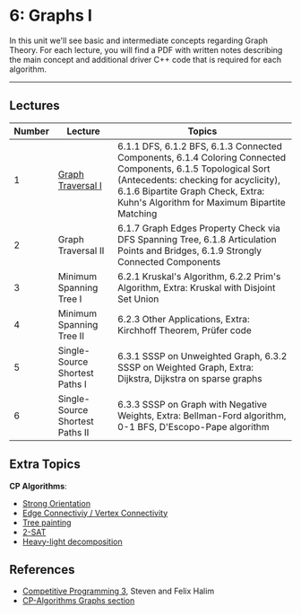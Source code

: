 # 6: Graphs I

In this unit we'll see basic and intermediate concepts regarding Graph Theory. For each lecture, you will find a PDF with written notes describing the main concept and additional driver C++ code that is required for each algorithm.

---

## Lectures

| Number | Lecture | Topics |
| ------ | ------- | ------ |
| 1  | [Graph Traversal I](https://github.com/CPCFI-org/lectures/tree/main/6-Graphs-I/Lecture1-GraphTraversal-I)  | 6.1.1 DFS, 6.1.2 BFS, 6.1.3 Connected Components, 6.1.4 Coloring Connected Components, 6.1.5 Topological Sort (Antecedents: checking for acyclicity), 6.1.6 Bipartite Graph Check, Extra: Kuhn's Algorithm for Maximum Bipartite Matching |
| 2  | Graph Traversal II | 6.1.7 Graph Edges Property Check via DFS Spanning Tree, 6.1.8 Articulation Points and Bridges, 6.1.9 Strongly Connected Components |
| 3  | Minimum Spanning Tree I | 6.2.1 Kruskal's Algorithm, 6.2.2 Prim's Algorithm, Extra: Kruskal with Disjoint Set Union |
| 4  | Minimum Spanning Tree II  |  6.2.3 Other Applications, Extra: Kirchhoff Theorem, Prüfer code |
| 5  | Single-Source Shortest Paths I | 6.3.1 SSSP on Unweighted Graph, 6.3.2 SSSP on Weighted Graph, Extra: Dijkstra, Dijkstra on sparse graphs  |
| 6  | Single-Source Shortest Paths II | 6.3.3 SSSP on Graph with Negative Weights, Extra: Bellman-Ford algorithm, 0-1 BFS, D'Escopo-Pape algorithm |

## Extra Topics

**CP Algorithms**:

- [Strong Orientation](https://cp-algorithms.com/graph/strong-orientation.html)
- [Edge Connectiviy / Vertex Connectivity](https://cp-algorithms.com/graph/edge_vertex_connectivity.html)
- [Tree painting](https://cp-algorithms.com/graph/tree_painting.html)
- [2-SAT](https://cp-algorithms.com/graph/2SAT.html)
- [Heavy-light decomposition](https://cp-algorithms.com/graph/hld.html)

## References

- [Competitive Programming 3](https://www.amazon.com/Competitive-Programming-3rd-Steven-Halim/dp/B00FG8MNN8), Steven and Felix Halim
- [CP-Algorithms Graphs section](https://cp-algorithms.com/)
